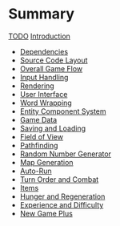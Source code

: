 # Summary

[TODO](todo.md)
[Introduction](introduction.md)

- [Dependencies](dependencies.md)
- [Source Code Layout](source-code-layout.md)
- [Overall Game Flow](overall-game-flow.md)
- [Input Handling](input-handling.md)
- [Rendering](rendering.md)
- [User Interface](user-interface.md)
- [Word Wrapping](word-wrapping.md)
- [Entity Component System](entity-component-system.md)
- [Game Data]()
- [Saving and Loading]()
- [Field of View]()
- [Pathfinding]()
- [Random Number Generator]()
- [Map Generation]()
- [Auto-Run]()
- [Turn Order and Combat]()
- [Items]()
- [Hunger and Regeneration]()
- [Experience and Difficulty]()
- [New Game Plus]()
